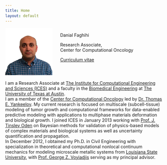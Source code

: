 ```yaml
---
title: Home
layout: default
---
```



<div id="twosided">
<div id="left" style="float: left; max-width: 30%;border: 10px"> 
    <img src="images/profile.jpg" />
</div>
<div id="right" style="float: right; width: 65%; vertical-align: middle;">
<p> Danial Faghihi</p>
<p> Research Associate, <br> Center for Computational Oncology </p>
<p> <a href="files/DanialFaghihi_cv.pdf">Curriculum vitae </a> </p>
</div>
</div>
<div id="clearer" style="clear: both"> </div>


I am a Research Associate at [The Institute for Computational Engineering and Sciences (ICES)](http://ices.utexas.edu/) and a faculty in the [Biomedical Engineering](https://www.bme.utexas.edu/) at [The University of Texas at Austin](http://utexas.edu/).<br>
I am a member of the [Center for Computational Oncology]( http://cco.ices.utexas.edu) led by [Dr. Thomas E. Yankeelov]( http://cco.ices.utexas.edu/members/thomas-yankeelov/). My current research is focused on multiscale (subcell-tissue) modeling of tumor growth and computational frameworks for data-enabled predictive modeling with applications to multiphase materials deformation and biological growth.
I joined ICES in January 2013 working with [Prof. J. Tinsley Oden]( https://www.ices.utexas.edu/people/85/) on Bayesian methods for validation of physics-based models of complex materials and biological systems as well as uncertainty quantification and propagation.<br>
In December 2012, I obtained my Ph.D. in Civil Engineering with specialization in theoretical and computational nonlocal continuum mechanics for modeling microscale metallic systems from [Louisiana State University]( https://www.lsu.edu/), with [Prof. George Z. Voyiadjis]( http://www.lsu.edu/eng/cee/people/voyiadjis.php) serving as my principal advisor.
